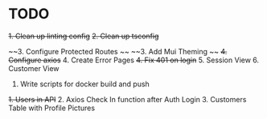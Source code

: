 # TODO

~~1. Clean up linting config~~
~~2. Clean up tsconfig~~

~~3. Configure Protected Routes ~~
~~3. Add Mui Theming ~~
~~4. Configure axios~~
4. Create Error Pages
~~4. Fix 401 on login~~
5. Session View
6. Customer View

1. Write scripts for docker build and push 

~~1. Users in API~~
2. Axios Check In function after Auth Login
3. Customers Table with Profile Pictures
